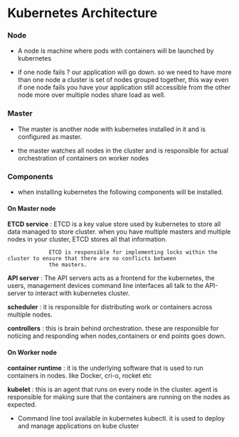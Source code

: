 # Kubernetes Architecture

### Node

- A node is machine where pods with containers will be launched by kubernetes

- if one node fails ? our application will go down. so we need to have more than one node a cluster is set of nodes grouped
    together, this way even if one node fails you have your application still accessible from the other node
    more over multiple nodes share load as well.


### Master

- The master is another node with kubernetes installed in it and is configured as master.

- the master watches all nodes in the cluster and is responsible for actual orchestration of containers on worker nodes

### Components

- when installing kubernetes the following components will be installed.

#### On Master node

  **ETCD service** : ETCD is a key value store used by kubernetes to store all data managed to store cluster. when you have
                 multiple masters and multiple nodes in your cluster, ETCD stores all that information.

                 ETCD is responsible for implementing locks within the cluster to ensure that there are no conflicts between
                 the masters.

  **API server** : The API servers acts as a frontend for the kubernetes, the users, management devices command line interfaces
                all talk to the API-server to interact with kubernetes cluster.

  **scheduler** : it is responsible for distributing work or containers across multiple nodes.

  **controllers** : this is brain behind  orchestration. these are responsible for noticing and responding when nodes,containers
                or end points goes down. 
  
#### On Worker node

  **container runtime** : it is the underlying software that is used to run containers in nodes. like Docker, cri-o, rocket etc

  **kubelet** : this is an agent that runs on every node in the cluster. agent is responsible for making sure that the
            containers are running on the nodes as expected.

- Command line tool available in kubernetes kubectl. it is used to deploy and manage applications on kube cluster





